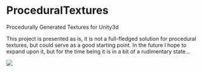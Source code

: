 ProceduralTextures
==================

Procedurally Generated Textures for Unity3d

This project is presented as is, it is not a full-fledged solution for procedural textures, but could serve as a good starting point.  In the future I hope to expand upon it, but for the time being it is in a bit of a rudimentary state...


![](https://dl.dropboxusercontent.com/u/10227043/ProceduralTextures/KitchenScene/KitchenScene.png)
